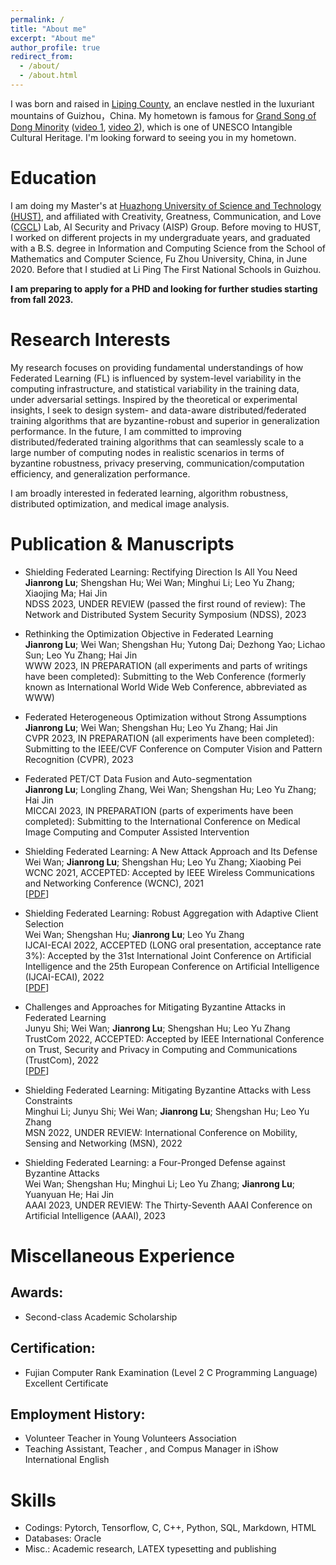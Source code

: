 ```yaml
---
permalink: /
title: "About me"
excerpt: "About me"
author_profile: true
redirect_from: 
  - /about/
  - /about.html
---
```


I was born and raised in [Liping County](https://baike.baidu.com/item/%E9%BB%8E%E5%B9%B3%E5%8E%BF/424519?fr=aladdin), an enclave nestled in the luxuriant mountains of Guizhou，China. My hometown is famous for [Grand Song of Dong Minority](https://en.unesco.org/silkroad/silk-road-themes/intangible-cultural-heritage/grand-song-dong-ethnic-group) ([video 1](https://www.youtube.com/watch?v=Y5Hp48-RNYE), [video 2](https://www.youtube.com/watch?v=DosPYXagLs8)), which is one of UNESCO Intangible Cultural Heritage. I'm looking forward to seeing you in my hometown.


Education
======
I am doing my Master's at [Huazhong University of Science and Technology (HUST)](https://www.hust.edu.cn/), and affiliated with Creativity, Greatness, Communication, and Love ([CGCL](http://grid.hust.edu.cn/index.htm)) Lab, AI Security and Privacy (AISP) Group.  Before moving to HUST, I worked on different projects in my undergraduate years, and graduated with a B.S. degree in Information and Computing Science from the School of Mathematics and Computer Science, Fu Zhou University, China, in June 2020. Before that I studied at Li Ping The First National Schools in Guizhou.

**I am preparing to apply for a PHD and looking for further studies starting from fall 2023.**

Research Interests
======
My research focuses on providing fundamental understandings of how Federated Learning (FL) is influenced by system-level variability in the computing infrastructure, and statistical variability in the training data, under adversarial settings. Inspired by the theoretical or experimental insights, I seek to design system- and data-aware distributed/federated training algorithms that are byzantine-robust and superior in  generalization performance. In the future, I am committed to improving distributed/federated training algorithms that can seamlessly scale to a large number of computing nodes in realistic scenarios in terms of byzantine robustness, privacy preserving, communication/computation efficiency, and generalization performance.

I am broadly interested in federated learning, algorithm robustness, distributed optimization, and medical image analysis.

Publication & Manuscripts
======
- Shielding Federated Learning: Rectifying Direction Is All You Need <br>
**Jianrong Lu**; Shengshan Hu; Wei Wan; Minghui Li; Leo Yu Zhang; Xiaojing Ma; Hai Jin <br>
NDSS 2023, UNDER REVIEW (passed the first round of review):
The Network and Distributed System Security Symposium (NDSS), 2023 <br>

- Rethinking the Optimization Objective in Federated Learning <br>
**Jianrong Lu**; Wei Wan; Shengshan Hu; Yutong Dai; Dezhong Yao; Lichao Sun; Leo Yu Zhang; Hai Jin <br>
WWW 2023, IN PREPARATION (all experiments and parts of writings have been completed):
Submitting to the Web Conference (formerly known as International World Wide Web Conference, abbreviated as WWW) <br>

- Federated Heterogeneous Optimization without Strong Assumptions <br>
**Jianrong Lu**; Wei Wan; Shengshan Hu; Leo Yu Zhang; Hai Jin <br>
CVPR 2023, IN PREPARATION (all experiments have been completed): 
Submitting to the IEEE/CVF Conference on Computer Vision and Pattern Recognition (CVPR), 2023 <br>

- Federated PET/CT Data Fusion and Auto-segmentation <br>
**Jianrong Lu**; Longling Zhang, Wei Wan; Shengshan Hu; Leo Yu Zhang; Hai Jin <br>
MICCAI 2023, IN PREPARATION (parts of experiments have been completed): 
Submitting to the International Conference on Medical Image Computing and Computer Assisted Intervention <br>

- Shielding Federated Learning: A New Attack Approach and Its Defense <br>
Wei Wan; **Jianrong Lu**; Shengshan Hu; Leo Yu Zhang; Xiaobing Pei <br>
WCNC 2021, ACCEPTED: 
Accepted by IEEE Wireless Communications and Networking Conference (WCNC), 2021 <br>
[[PDF](https://ieeexplore.ieee.org/abstract/document/9417334)]

- Shielding Federated Learning: Robust Aggregation with Adaptive Client Selection <br>
Wei Wan; Shengshan Hu; **Jianrong Lu**; Leo Yu Zhang <br>
IJCAI-ECAI 2022, ACCEPTED (LONG oral presentation, acceptance rate 3%):
Accepted by the 31st International Joint Conference on Artificial Intelligence and the 25th European Conference on Artificial 	Intelligence (IJCAI-ECAI), 2022 <br>
[[PDF](https://arxiv.org/pdf/2204.13256.pdf)]

- Challenges and Approaches for Mitigating Byzantine Attacks in Federated Learning <br>
Junyu Shi; Wei Wan; **Jianrong Lu**; Shengshan Hu; Leo Yu Zhang <br>
TrustCom 2022, ACCEPTED: 
Accepted by IEEE International Conference on Trust, Security and Privacy in Computing and Communications (TrustCom), 2022 <br>
[[PDF](https://arxiv.org/pdf/2112.14468.pdf)]
 
- Shielding Federated Learning: Mitigating Byzantine Attacks with Less Constraints <br>
Minghui Li; Junyu Shi; Wei Wan; **Jianrong Lu**; Shengshan Hu; Leo Yu Zhang <br>
MSN 2022, UNDER REVIEW:
International Conference on Mobility, Sensing and Networking (MSN), 2022 <br>

- Shielding Federated Learning: a Four-Pronged Defense against Byzantine Attacks <br>
Wei Wan; Shengshan Hu; Minghui Li; Leo Yu Zhang; **Jianrong Lu**; Yuanyuan He; Hai Jin <br>
AAAI 2023, UNDER REVIEW:
The Thirty-Seventh AAAI Conference on Artificial Intelligence (AAAI), 2023 <br>

Miscellaneous Experience
======

Awards: 
------
- Second-class Academic Scholarship

Certification:
------
- Fujian Computer Rank Examination (Level 2 C Programming Language) Excellent Certificate <br>

Employment History:
------
- Volunteer Teacher in Young Volunteers Association <br>
- Teaching Assistant, Teacher , and Compus Manager in iShow International English

Skills
======
- Codings: Pytorch, Tensorflow, C, C++, Python, SQL, Markdown, HTML
- Databases: Oracle
- Misc.: Academic research, LATEX typesetting and publishing
